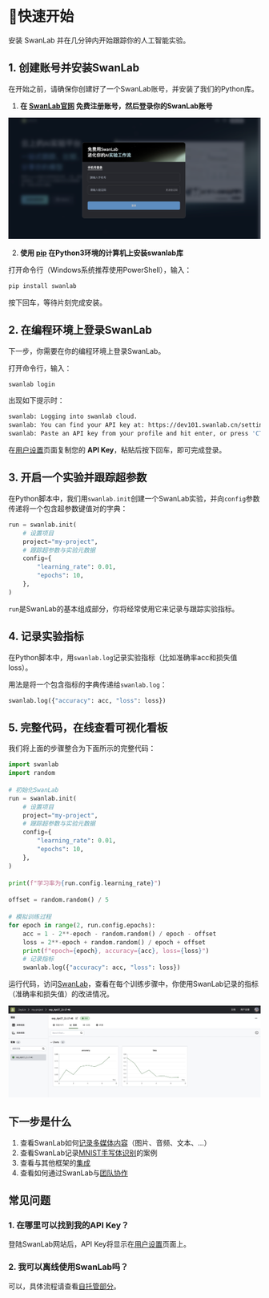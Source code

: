 
# 🚀快速开始

安装 SwanLab 并在几分钟内开始跟踪你的人工智能实验。

## 1. 创建账号并安装SwanLab

在开始之前，请确保你创建好了一个SwanLab账号，并安装了我们的Python库。

1. **在 [SwanLab官网](https://swanlab.cn) 免费注册账号，然后登录你的SwanLab账号**

![swanlab login](/assets/login.png)

2. **使用 [pip](https://pip.pypa.io/en/stable/) 在Python3环境的计算机上安装swanlab库**

打开命令行（Windows系统推荐使用PowerShell），输入：

```bash
pip install swanlab
```

按下回车，等待片刻完成安装。

## 2. 在编程环境上登录SwanLab

下一步，你需要在你的编程环境上登录SwanLab。

打开命令行，输入：

```bash
swanlab login
```

出现如下提示时：

```bash
swanlab: Logging into swanlab cloud.
swanlab: You can find your API key at: https://dev101.swanlab.cn/settings
swanlab: Paste an API key from your profile and hit enter, or press 'CTRL-C' to quit:
```

在[用户设置](https://swanlab.cn/settings)页面复制您的 **API Key**，粘贴后按下回车，即可完成登录。

## 3. 开启一个实验并跟踪超参数

在Python脚本中，我们用`swanlab.init`创建一个SwanLab实验，并向`config`参数传递将一个包含超参数键值对的字典：

```python
run = swanlab.init(
    # 设置项目
    project="my-project",
    # 跟踪超参数与实验元数据
    config={
        "learning_rate": 0.01,
        "epochs": 10,
    },
)
```

`run`是SwanLab的基本组成部分，你将经常使用它来记录与跟踪实验指标。

## 4. 记录实验指标

在Python脚本中，用`swanlab.log`记录实验指标（比如准确率acc和损失值loss）。

用法是将一个包含指标的字典传递给`swanlab.log`：

```python
swanlab.log({"accuracy": acc, "loss": loss})
```

## 5. 完整代码，在线查看可视化看板

我们将上面的步骤整合为下面所示的完整代码：

```python (5,25)
import swanlab
import random

# 初始化SwanLab
run = swanlab.init(
    # 设置项目
    project="my-project",
    # 跟踪超参数与实验元数据
    config={
        "learning_rate": 0.01,
        "epochs": 10,
    },
)

print(f"学习率为{run.config.learning_rate}")

offset = random.random() / 5

# 模拟训练过程
for epoch in range(2, run.config.epochs):
    acc = 1 - 2**-epoch - random.random() / epoch - offset
    loss = 2**-epoch + random.random() / epoch + offset
    print(f"epoch={epoch}, accuracy={acc}, loss={loss}")
    # 记录指标
    swanlab.log({"accuracy": acc, "loss": loss})
```

运行代码，访问[SwanLab](https://dev101.swanlab.cn)，查看在每个训练步骤中，你使用SwanLab记录的指标（准确率和损失值）的改进情况。

![quick-start-1](/assets/quick-start-1.jpg)




## 下一步是什么

1. 查看SwanLab如何[记录多媒体内容](/zh/guide_cloud/experiment_track/log-media)（图片、音频、文本、...）
1. 查看SwanLab记录[MNIST手写体识别](/zh/examples/mnist.md)的案例
2. 查看与其他框架的[集成](/zh/guide_cloud/integration/integration-pytorch-lightning.md)
3. 查看如何通过SwanLab与[团队协作](/zh/guide_cloud/general/organization.md)

## 常见问题

### 1. 在哪里可以找到我的API Key？

登陆SwanLab网站后，API Key将显示在[用户设置](https://dev101.swanlab.cn/settings)页面上。

### 2. 我可以离线使用SwanLab吗？

可以，具体流程请查看[自托管部分](/zh/guide_cloud/self_host/offline-board.md)。